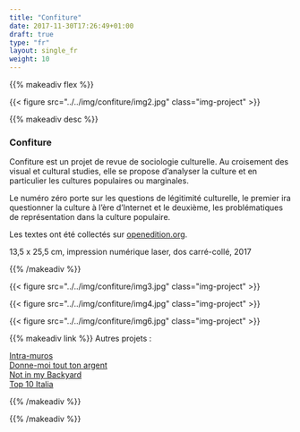 ```yaml
---
title: "Confiture"
date: 2017-11-30T17:26:49+01:00
draft: true
type: "fr"
layout: single_fr
weight: 10
---
```


{{% makeadiv flex %}}

{{< figure src="../../img/confiture/img2.jpg" class="img-project" >}}

{{% makeadiv desc %}}
### Confiture

Confiture est un projet de revue de sociologie culturelle. Au croisement des visual et cultural studies, elle se propose d’analyser la culture et en particulier les cultures populaires ou marginales.

Le numéro zéro porte sur les questions de légitimité culturelle, le premier ira questionner la culture à l’ère d’Internet et le deuxième, les problématiques de représentation dans la culture populaire.

Les textes ont été collectés sur [openedition.org](http://www.openedition.org/).

13,5 x 25,5 cm, impression numérique laser, dos carré-collé, 2017

{{% /makeadiv %}}

{{< figure src="../../img/confiture/img3.jpg" class="img-project" >}}

{{< figure src="../../img/confiture/img4.jpg" class="img-project" >}}

{{< figure src="../../img/confiture/img6.jpg" class="img-project" >}}

{{% makeadiv link %}}
Autres projets :

[Intra-muros](http://www.carolinesorin.com/projects_fr/intramuros)  
[Donne-moi tout ton argent](http://www.carolinesorin.com/projects_fr/argent)  
[Not in my Backyard](http://www.carolinesorin.com/projects_fr/backyard)  
[Top 10 Italia](http://www.carolinesorin.com/projects_fr/italia)  

{{% /makeadiv %}}

{{% /makeadiv %}}